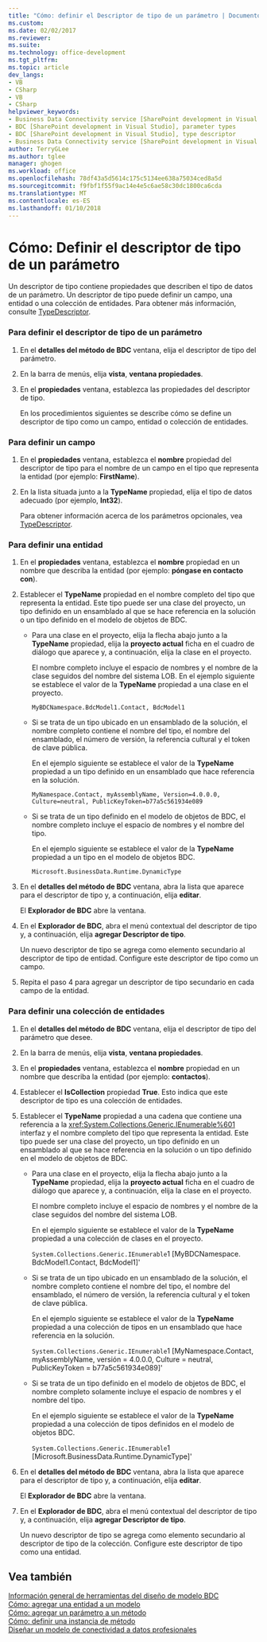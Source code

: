 ```yaml
---
title: "Cómo: definir el Descriptor de tipo de un parámetro | Documentos de Microsoft"
ms.custom: 
ms.date: 02/02/2017
ms.reviewer: 
ms.suite: 
ms.technology: office-development
ms.tgt_pltfrm: 
ms.topic: article
dev_langs:
- VB
- CSharp
- VB
- CSharp
helpviewer_keywords:
- Business Data Connectivity service [SharePoint development in Visual Studio], type descriptor
- BDC [SharePoint development in Visual Studio], parameter types
- BDC [SharePoint development in Visual Studio], type descriptor
- Business Data Connectivity service [SharePoint development in Visual Studio], parameter types
author: TerryGLee
ms.author: tglee
manager: ghogen
ms.workload: office
ms.openlocfilehash: 78df43a5d5614c175c5134ee638a75034ced8a5d
ms.sourcegitcommit: f9fbf1f55f9ac14e4e5c6ae58c30dc1800ca6cda
ms.translationtype: MT
ms.contentlocale: es-ES
ms.lasthandoff: 01/10/2018
---
```

# <a name="how-to-define-the-type-descriptor-of-a-parameter"></a>Cómo: Definir el descriptor de tipo de un parámetro
  Un descriptor de tipo contiene propiedades que describen el tipo de datos de un parámetro. Un descriptor de tipo puede definir un campo, una entidad o una colección de entidades. Para obtener más información, consulte [TypeDescriptor](http://msdn.microsoft.com/library/ms543392%28v=office.12%29.aspx).  
  
### <a name="to-define-the-type-descriptor-of-a-parameter"></a>Para definir el descriptor de tipo de un parámetro  
  
1.  En el **detalles del método de BDC** ventana, elija el descriptor de tipo del parámetro.  
  
2.  En la barra de menús, elija **vista**, **ventana propiedades**.  
  
3.  En el **propiedades** ventana, establezca las propiedades del descriptor de tipo.  
  
     En los procedimientos siguientes se describe cómo se define un descriptor de tipo como un campo, entidad o colección de entidades.  
  
### <a name="to-define-a-field"></a>Para definir un campo  
  
1.  En el **propiedades** ventana, establezca el **nombre** propiedad del descriptor de tipo para el nombre de un campo en el tipo que representa la entidad (por ejemplo: **FirstName**).  
  
2.  En la lista situada junto a la **TypeName** propiedad, elija el tipo de datos adecuado (por ejemplo, **Int32**).  
  
     Para obtener información acerca de los parámetros opcionales, vea [TypeDescriptor](http://msdn.microsoft.com/library/ms543392%28v=office.12%29.aspx).  
  
### <a name="to-define-an-entity"></a>Para definir una entidad  
  
1.  En el **propiedades** ventana, establezca el **nombre** propiedad en un nombre que describa la entidad (por ejemplo: **póngase en contacto con**).  
  
2.  Establecer el **TypeName** propiedad en el nombre completo del tipo que representa la entidad. Este tipo puede ser una clase del proyecto, un tipo definido en un ensamblado al que se hace referencia en la solución o un tipo definido en el modelo de objetos de BDC.  
  
    -   Para una clase en el proyecto, elija la flecha abajo junto a la **TypeName** propiedad, elija la **proyecto actual** ficha en el cuadro de diálogo que aparece y, a continuación, elija la clase en el proyecto.  
  
         El nombre completo incluye el espacio de nombres y el nombre de la clase seguidos del nombre del sistema LOB. En el ejemplo siguiente se establece el valor de la **TypeName** propiedad a una clase en el proyecto.  
  
         `MyBDCNamespace.BdcModel1.Contact, BdcModel1`  
  
    -   Si se trata de un tipo ubicado en un ensamblado de la solución, el nombre completo contiene el nombre del tipo, el nombre del ensamblado, el número de versión, la referencia cultural y el token de clave pública.  
  
         En el ejemplo siguiente se establece el valor de la **TypeName** propiedad a un tipo definido en un ensamblado que hace referencia en la solución.  
  
         `MyNamespace.Contact, myAssemblyName, Version=4.0.0.0, Culture=neutral, PublicKeyToken=b77a5c561934e089`  
  
    -   Si se trata de un tipo definido en el modelo de objetos de BDC, el nombre completo incluye el espacio de nombres y el nombre del tipo.  
  
         En el ejemplo siguiente se establece el valor de la **TypeName** propiedad a un tipo en el modelo de objetos BDC.  
  
         `Microsoft.BusinessData.Runtime.DynamicType`  
  
3.  En el **detalles del método de BDC** ventana, abra la lista que aparece para el descriptor de tipo y, a continuación, elija **editar**.  
  
     El **Explorador de BDC** abre la ventana.  
  
4.  En el **Explorador de BDC**, abra el menú contextual del descriptor de tipo y, a continuación, elija **agregar Descriptor de tipo**.  
  
     Un nuevo descriptor de tipo se agrega como elemento secundario al descriptor de tipo de entidad. Configure este descriptor de tipo como un campo.  
  
5.  Repita el paso 4 para agregar un descriptor de tipo secundario en cada campo de la entidad.  
  
### <a name="to-define-a-collection-of-entities"></a>Para definir una colección de entidades  
  
1.  En el **detalles del método de BDC** ventana, elija el descriptor de tipo del parámetro que desee.  
  
2.  En la barra de menús, elija **vista**, **ventana propiedades**.  
  
3.  En el **propiedades** ventana, establezca el **nombre** propiedad en un nombre que describa la entidad (por ejemplo: **contactos**).  
  
4.  Establecer el **IsCollection** propiedad **True**. Esto indica que este descriptor de tipo es una colección de entidades.  
  
5.  Establecer el **TypeName** propiedad a una cadena que contiene una referencia a la <xref:System.Collections.Generic.IEnumerable%601> interfaz y el nombre completo del tipo que representa la entidad. Este tipo puede ser una clase del proyecto, un tipo definido en un ensamblado al que se hace referencia en la solución o un tipo definido en el modelo de objetos de BDC.  
  
    -   Para una clase en el proyecto, elija la flecha abajo junto a la **TypeName** propiedad, elija la **proyecto actual** ficha en el cuadro de diálogo que aparece y, a continuación, elija la clase en el proyecto.  
  
         El nombre completo incluye el espacio de nombres y el nombre de la clase seguidos del nombre del sistema LOB.  
  
         En el ejemplo siguiente se establece el valor de la **TypeName** propiedad a una colección de clases en el proyecto.  
  
         `System.Collections.Generic.IEnumerable`1 [MyBDCNamespace.` ` BdcModel1.Contact, BdcModel1]'  
  
    -   Si se trata de un tipo ubicado en un ensamblado de la solución, el nombre completo contiene el nombre del tipo, el nombre del ensamblado, el número de versión, la referencia cultural y el token de clave pública.  
  
         En el ejemplo siguiente se establece el valor de la **TypeName** propiedad a una colección de tipos en un ensamblado que hace referencia en la solución.  
  
         `System.Collections.Generic.IEnumerable`1 [MyNamespace.Contact, myAssemblyName, versión = 4.0.0.0, Culture = neutral, PublicKeyToken = b77a5c561934e089]'  
  
    -   Si se trata de un tipo definido en el modelo de objetos de BDC, el nombre completo solamente incluye el espacio de nombres y el nombre del tipo.  
  
         En el ejemplo siguiente se establece el valor de la **TypeName** propiedad a una colección de tipos definidos en el modelo de objetos BDC.  
  
         `System.Collections.Generic.IEnumerable`1 [Microsoft.BusinessData.Runtime.DynamicType]'  
  
6.  En el **detalles del método de BDC** ventana, abra la lista que aparece para el descriptor de tipo y, a continuación, elija **editar**.  
  
     El **Explorador de BDC** abre la ventana.  
  
7.  En el **Explorador de BDC**, abra el menú contextual del descriptor de tipo y, a continuación, elija **agregar Descriptor de tipo**.  
  
     Un nuevo descriptor de tipo se agrega como elemento secundario al descriptor de tipo de la colección. Configure este descriptor de tipo como una entidad.  
  
## <a name="see-also"></a>Vea también  
 [Información general de herramientas del diseño de modelo BDC](../sharepoint/bdc-model-design-tools-overview.md)   
 [Cómo: agregar una entidad a un modelo](../sharepoint/how-to-add-an-entity-to-a-model.md)   
 [Cómo: agregar un parámetro a un método](../sharepoint/how-to-add-a-parameter-to-a-method.md)   
 [Cómo: definir una instancia de método](../sharepoint/how-to-define-a-method-instance.md)   
 [Diseñar un modelo de conectividad a datos profesionales](../sharepoint/designing-a-business-data-connectivity-model.md)  
  
  